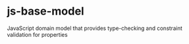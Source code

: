 js-base-model
=============

JavaScript domain model that provides type-checking and constraint validation for properties
